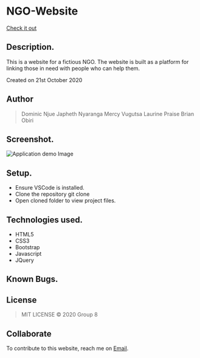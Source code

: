 # NGO-Website

[Check it out](https://mugodom.github.io/NGO-Website/)

## Description.
This is a website for a fictious NGO. The website is built as a platform for linking those in need with people who can help them.

Created on 21st October 2020
## Author
>Dominic Njue
>Japheth Nyaranga
>Mercy Vugutsa
>Laurine Praise
>Brian Obiri

## Screenshot.
![Application demo Image ](/assets/Screenshot-delani-studio.png)


## Setup.
- Ensure VSCode is installed.
- Clone the repository git clone <repo url>
- Open cloned folder to view project files.


## Technologies used.
* HTML5
* CSS3
* Bootstrap
* Javascript
* JQuery

## Known Bugs.


## License
>MIT LICENSE &copy; 2020 Group 8

## Collaborate
To contribute to this website, reach me on [Email](njuemugodominic@gmail.com).
